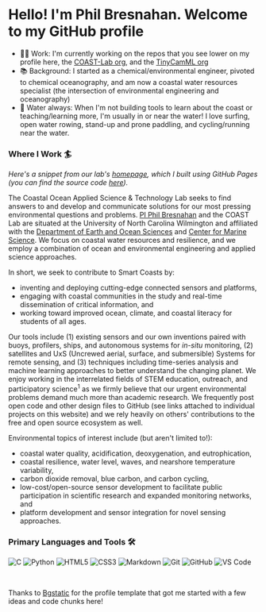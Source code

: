 # Hello! I'm Phil Bresnahan. Welcome to my GitHub profile

- 👨‍💻 Work: I'm currently working on the repos that you see lower on my profile here, the [COAST-Lab org](https://github.com/COAST-Lab), and the [TinyCamML org](https://github.com/TinyCamML)
- 📚 Background: I started as a chemical/environmental engineer, pivoted to chemical oceanography, and am now a coastal water resources specialist (the intersection of environmental engineering and oceanography)
- 🌊 Water always: When I'm not building tools to learn about the coast or teaching/learning more, I'm usually in or near the water! I love surfing, open water rowing, stand-up and prone paddling, and cycling/running near the water.

### Where I Work 🏄

*Here's a snippet from our lab's [homepage](https://coast-lab.org/), which I built using GitHub Pages (you can find the source code [here](https://github.com/COAST-Lab/COAST-Lab.github.io)).*  

The Coastal Ocean Applied Science & Technology Lab seeks to find answers to and develop and communicate solutions for our most pressing environmental questions and problems. <a href="/professorBresnahan/">PI Phil Bresnahan</a> and the COAST Lab are situated at the University of North Carolina Wilmington and affiliated with the <a href="https://uncw.edu/earsci/">Department of Earth and Ocean Sciences<a/> and <a href="https://uncw.edu/cms/">Center for Marine Science<a/>.  We focus on coastal water resources and resilience, and we employ a combination of ocean and environmental engineering and applied science approaches. 
    
In short, we seek to contribute to Smart Coasts by:
<ul>
    <li>inventing and deploying cutting-edge connected sensors and platforms,</li>
    <li>engaging with coastal communities in the study and real-time dissemination of critical information, and</li>
    <li>working toward improved ocean, climate, and coastal literacy for students of all ages.</li> 
</ul>

Our tools include (1) existing sensors and our own inventions paired with buoys, profilers, ships, and autonomous systems for <i>in-situ</i> monitoring, (2) satellites and UxS (Uncrewed aerial, surface, and submersible) Systems for remote sensing, and (3) techniques including time-series analysis and machine learning approaches to better understand the changing planet. We enjoy working in the interrelated fields of STEM education, outreach, and participatory science<sup>1</sup> as we firmly believe that our urgent environmental problems demand much more than academic research. We frequently post open code and other design files to GitHub (see links attached to individual projects on this website) and we rely heavily on others' contributions to the free and open source ecosystem as well.

Environmental topics of interest include (but aren't limited to!): 
<ul>
    <li>coastal water quality, acidification, deoxygenation, and eutrophication,</li>
    <li>coastal resilience, water level, waves, and nearshore temperature variability,</li>
    <li>carbon dioxide removal, blue carbon, and carbon cycling,</li>
    <li>low-cost/open-source sensor development to facilitate public participation in scientific research and expanded monitoring networks, and</li>
    <li>platform development and sensor integration for novel sensing approaches.</li>
</ul>

### Primary Languages and Tools 🛠 

![C](http://img.shields.io/badge/-C-A8B9CC?style=flat-square&logo=c&logoColor=ffffff)
![Python](http://img.shields.io/badge/-Python-3776AB?style=flat-square&logo=python&logoColor=ffffff)
![HTML5](https://img.shields.io/badge/-HTML5-%23E44D27?style=flat-square&logo=html5&logoColor=ffffff)
![CSS3](https://img.shields.io/badge/-CSS3-%231572B6?style=flat-square&logo=css3)
![Markdown](https://img.shields.io/badge/-Markdown-000000?style=flat-square&logo=markdown)
![Git](https://img.shields.io/badge/-Git-%23F05032?style=flat-square&logo=git&logoColor=%23ffffff)
![GitHub](https://img.shields.io/badge/-GitHub-181717?style=flat-square&logo=github)
![VS Code](http://img.shields.io/badge/-VS%20Code-007ACC?style=flat-square&logo=visual-studio-code&logoColor=ffffff)

<br/>

Thanks to [Bgstatic](https://github.com/Bgstatic) for the profile template that got me started with a few ideas and code chunks here!
